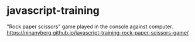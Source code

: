 # javascript-training

"Rock paper scissors" game played in the console against computer.
https://ninanyberg.github.io/javascript-training-rock-paper-scissors-game/
